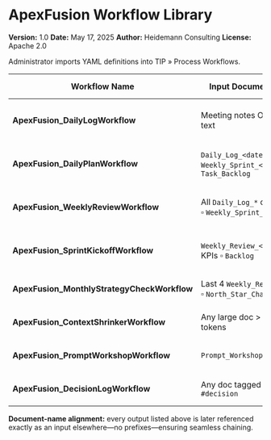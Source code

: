 # ApexFusion Workflow Library

**Version:** 1.0
**Date:** May 17, 2025
**Author:** Heidemann Consulting
**License:** Apache 2.0

Administrator imports YAML definitions into TIP » Process Workflows.

| Workflow Name | Input Document(s) | Output Document | Steps (high-level) | Runs | Human Review? |
|---------------|-------------------|-----------------|--------------------|------|---------------|
| **ApexFusion_DailyLogWorkflow** | Meeting notes OR free text | `Daily_Log_<date>` | Pre-summarise → Apply Daily_Log prompt → Generate doc | Manual trigger after stand-up | ✓ |
| **ApexFusion_DailyPlanWorkflow** | `Daily_Log_<date>` ▫ `Weekly_Sprint_<week>` ▫ `Task_Backlog` | `Daily_Plan_<date>` | Synthesise context → LLM plan draft → Self-critique | Manual (post-log) | ✓ |
| **ApexFusion_WeeklyReviewWorkflow** | All `Daily_Log_*` of week ▫ `Weekly_Sprint_<week>` | `Weekly_Review_<week>` | Concatenate → LLM summary → Metrics snapshot | Friday 16:00 (Time-based) | ✓ |
| **ApexFusion_SprintKickoffWorkflow** | `Weekly_Review_<prev>` ▫ KPIs ▫ `Backlog` | `Weekly_Sprint_<week>` | Analyse deltas → Suggest focus & capacity | Monday 09:00 (Time-based) | ✓ |
| **ApexFusion_MonthlyStrategyCheckWorkflow** | Last 4 `Weekly_Review_*` ▫ `North_Star_Charter` | `Monthly_Strategy_Check_<YYYY-MM>` | Trend clustering → Gap analysis → Recommendations | 1st business day | ✓ |
| **ApexFusion_ContextShrinkerWorkflow** | Any large doc > 6 K tokens | `Shrunk_<orig>` | Token count → Iterative 3-step compression | On demand | Optional |
| **ApexFusion_PromptWorkshopWorkflow** | `Prompt_Workshop_<date>` | Updates target workflow prompt field | Parse new draft → Run test suite → Store version | At workshop end | ✓ |
| **ApexFusion_DecisionLogWorkflow** | Any doc tagged `#decision` | `Decision_Record_<id>` | Extract decision block → Create ADR | Continuous | Optional |

**Document-name alignment:** every output listed above is later referenced exactly as an input elsewhere—no prefixes—ensuring seamless chaining.
